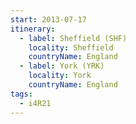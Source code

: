 ```yaml
---
start: 2013-07-17
itinerary:
  - label: Sheffield (SHF)
    locality: Sheffield
    countryName: England
  - label: York (YRK)
    locality: York
    countryName: England
tags:
  - i4R21
---
```

